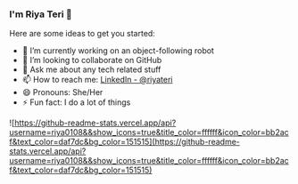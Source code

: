 ### I'm Riya Teri 👋

Here are some ideas to get you started:

- 🔭 I’m currently working on an object-following robot
- 👯 I’m looking to collaborate on GitHub
- 💬 Ask me about any tech related stuff
- 📫 How to reach me: [LinkedIn - @riyateri](https://www.linkedin.com/in/riyateri/)
- 😄 Pronouns: She/Her
- ⚡ Fun fact: I do a lot of things



![https://github-readme-stats.vercel.app/api?username=riya0108&&show_icons=true&title_color=ffffff&icon_color=bb2acf&text_color=daf7dc&bg_color=151515](https://github-readme-stats.vercel.app/api?username=riya0108&&show_icons=true&title_color=ffffff&icon_color=bb2acf&text_color=daf7dc&bg_color=151515)
